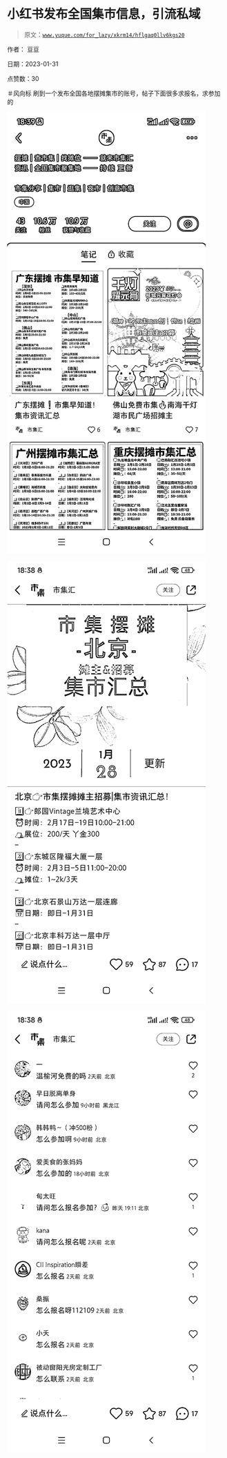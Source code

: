 # 小红书发布全国集市信息，引流私域

> 原文：[`www.yuque.com/for_lazy/xkrm14/hflgaq0llv6kgs20`](https://www.yuque.com/for_lazy/xkrm14/hflgaq0llv6kgs20)



作者： 豆豆 

日期：2023-01-31 

点赞数：30 

＃风向标 刷到一个发布全国各地摆摊集市的账号，帖子下面很多求报名，求参加的 

![](img/f7f372e54ba2e68a63e26bcb5b77a042.png) 

![](img/85102c46782ffdf2ca161720b44df3be.png) 

![](img/63643599bc60638a7feddba432eea198.png) 

